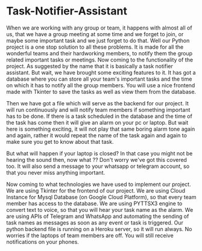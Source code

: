 # Task-Notifier-Assistant
When we are working with any group or team, it happens with almost all of us, that we have a group meeting at some time and we forget to join, or maybe some important task and we just forget to do that.
Well our Python project is a one stop solution to all these problems. It is made for all the wonderful teams and their hardworking members, to notify them the group related important tasks or meetings.
Now coming to the functionality of the project. As suggested by the name that it is basically a task notifier assistant.
But wait, we have brought some exciting features to it.
It has got a database where you can store all your team's important tasks and the time on which it has to notify all the group members. You will use a nice frontend made with Tkinter to save the tasks as well as view them from the database.

Then we have got a file which will serve as the backend for our project. It will run continuously and will notify team members if something important has to be done. 
If there is a task scheduled in the database and the time of the task has come then it will give an alarm on your pc or laptop. 
But wait here is something exciting, it will not play that same boring alarm tone again and again, rather it would repeat the name of the task again and again to make sure you get to know about that task.

But what will happen if your laptop is closed? In that case you might not be hearing the sound then, now what ??
Don't worry we've got this covered too. It will also send a message to your whatsapp or telegram account, so that you never miss anything important.

Now coming to what technologies we have used to implement our project.
We are using Tkinter for the frontend of our project.
We are using Cloud Instance for Mysql Database (on Google Cloud Platform), so that every team member has access to the database. 
We are using PYTTSX3 engine to convert text to voice, so that you will hear your task name as the alarm.
We are using APIs of Telegram and WhatsApp and automating the sending of task names as  messages as soon as any event or task is triggered.
Our python backend file is running on a Heroku server, so it will run always. No worries if the laptops of team members are off. You will still receive notifications on your phones.
